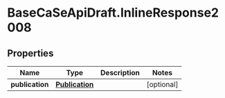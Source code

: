 # BaseCaSeApiDraft.InlineResponse2008

## Properties
Name | Type | Description | Notes
------------ | ------------- | ------------- | -------------
**publication** | [**Publication**](Publication.md) |  | [optional] 
